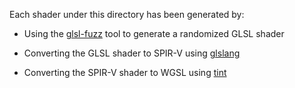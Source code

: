 Each shader under this directory has been generated by:

- Using the [glsl-fuzz](https://github.com/google/graphicsfuzz) tool to generate a randomized GLSL shader

- Converting the GLSL shader to SPIR-V using [glslang](https://github.com/KhronosGroup/glslang)

- Converting the SPIR-V shader to WGSL using [tint](https://dawn.googlesource.com/tint/)
